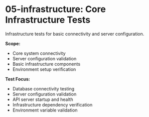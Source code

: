 # 05-infrastructure: Core Infrastructure Tests

Infrastructure tests for basic connectivity and server configuration.

**Scope:**
- Core system connectivity
- Server configuration validation
- Basic infrastructure components
- Environment setup verification

**Test Focus:**
- Database connectivity testing
- Server configuration validation
- API server startup and health
- Infrastructure dependency verification
- Environment variable validation